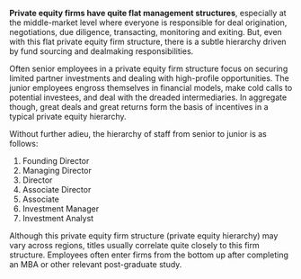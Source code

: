 <p><strong>Private equity firms have quite flat management structures</strong>, especially at the middle-market level where everyone is responsible for deal origination, negotiations, due diligence, transacting, monitoring and exiting. But, even with this flat private equity firm structure, there is a subtle hierarchy driven by fund sourcing and dealmaking responsibilities.</p><p>Often senior employees in a private equity firm structure focus on securing limited partner investments and dealing with high-profile opportunities. The junior employees engross themselves in financial models, make cold calls to potential investees, and deal with the dreaded intermediaries. In aggregate though, great deals and great returns form the basis of incentives in a typical private equity hierarchy.</p><p>Without further adieu, the hierarchy of staff from senior to junior is as follows:</p><ol><li>Founding Director</li><li>Managing Director</li><li>Director</li><li>Associate Director</li><li>Associate</li><li>Investment Manager</li><li>Investment Analyst</li></ol><p>Although this private equity firm structure (private equity hierarchy) may vary across regions, titles usually correlate quite closely to this firm structure. Employees often enter firms from the bottom up after completing an MBA or other relevant post-graduate study.</p>
